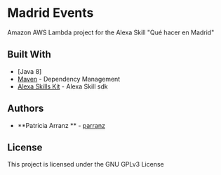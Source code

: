 # Madrid Events

Amazon AWS Lambda project for the Alexa Skill "Qué hacer en Madrid"

## Built With

* [Java 8]
* [Maven](https://maven.apache.org/) - Dependency Management
* [Alexa Skills Kit](http://developer.amazon.com/ask) - Alexa Skill sdk

## Authors

* **Patricia Arranz ** - [parranz](https://github.com/parranz)

## License

This project is licensed under the GNU GPLv3 License
